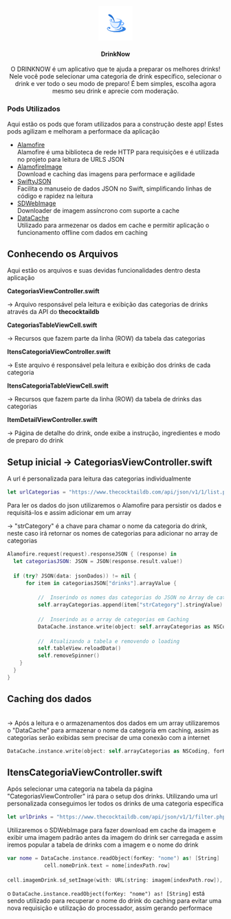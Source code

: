 <!--
*** Thanks for checking out this README Template. If you have a suggestion that would
*** make this better, please fork the repo and create a pull request or simply open
*** an issue with the tag "enhancement".
*** Thanks again! Now go create something AMAZING! :D
-->





<!-- PROJECT SHIELDS -->
<!--
*** I'm using markdown "reference style" links for readability.
*** Reference links are enclosed in brackets [ ] instead of parentheses ( ).
*** See the bottom of this document for the declaration of the reference variables
*** for contributors-url, forks-url, etc. This is an optional, concise syntax you may use.
*** https://www.markdownguide.org/basic-syntax/#reference-style-links
-->


<!-- PROJECT LOGO -->
<br />
<p align="center">
  <a href="https://github.com/othneildrew/Best-README-Template">
    <img src="Images/logo_dn.png" alt="Logo" width="80" height="80">
  </a>

  <h4 align="center">DrinkNow</h4>

  <p align="center">
   O DRINKNOW é um aplicativo que te ajuda a preparar os melhores drinks! Nele você pode selecionar uma categoria de drink específico, selecionar o drink e ver todo o seu modo de preparo! É bem simples, escolha agora mesmo seu drink e aprecie com moderação.
</p>

### Pods Utilizados
Aqui estão os pods que foram utilizados para a construção deste app! Estes pods agilizam e melhoram a performace da aplicação
* [Alamofire](https://github.com/Alamofire/Alamofire)
<br/>Alamofire é uma biblioteca de rede HTTP para requisições e é utilizada no projeto para leitura de URLS JSON
* [AlamofireImage](https://github.com/Alamofire/AlamofireImage)
<br/>Download e caching das imagens para performace e agilidade
* [SwiftyJSON](https://github.com/SwiftyJSON/SwiftyJSON)
<br/>Facilita o manuseio de dados JSON no Swift, simplificando linhas de código e rapidez na leitura
* [SDWebImage](https://github.com/SDWebImage/SDWebImage)
<br/>Downloader de imagem assíncrono com suporte a cache
* [DataCache](https://github.com/huynguyencong/DataCache)
<br/>Utilizado para armezenar os dados em cache e permitir aplicação o funcionamento offline com dados em caching


<!-- GETTING STARTED -->
## Conhecendo os Arquivos
Aqui estão os arquivos e suas devidas funcionalidades dentro desta aplicação

<b>CategoriasViewController.swift</b>
<br/><p>-> Arquivo responsável pela leitura e exibição das categorias de drinks através da API do <b>thecocktaildb</b></p>

<b>CategoriasTableViewCell.swift</b>
<br/><p>-> Recursos que fazem parte da linha (ROW) da tabela das categorias</p>

<b>ItensCategoriaViewController.swift</b>
<br/><p>-> Este arquivo é responsável pela leitura e exibição dos drinks de cada categoria</p>

<b>ItensCategoriaTableViewCell.swift</b>
<br/><p>-> Recursos que fazem parte da linha (ROW) da tabela de drinks das categorias</p>

<b>ItemDetailViewController.swift</b>
<br/><p>-> Página de detalhe do drink, onde exibe a instrução, ingredientes e modo de preparo do drink</p>

## Setup inicial -> CategoriasViewController.swift

A url é personalizada para leitura das categorias individualmente
```SWIFT
let urlCategorias = "https://www.thecocktaildb.com/api/json/v1/1/list.php?c=list"
```

Para ler os dados do json utilizaremos o Alamofire para persistir os dados e requisitá-los e assim adicionar em um array

-> "strCategory" é a chave para chamar o nome da categoria do drink, neste caso irá retornar os nomes de categorias para adicionar no array de categorias

```SWIFT
Alamofire.request(request).responseJSON { (response) in
  let categoriasJSON: JSON = JSON(response.result.value!)
                
  if (try? JSON(data: jsonDados)) != nil {
      for item in categoriasJSON["drinks"].arrayValue {
                        
          //  Inserindo os nomes das categorias do JSON no Array de categorias
          self.arrayCategorias.append(item["strCategory"].stringValue)
                        
          //  Inserindo as o array de categorias em Caching
          DataCache.instance.write(object: self.arrayCategorias as NSCoding, forKey: "categoriaNome")
                        
          //  Atualizando a tabela e removendo o loading
          self.tableView.reloadData()
          self.removeSpinner()       
    }
  }
}
```

## Caching dos dados
<br/>-> Após a leitura e o armazenamentos dos dados em um array utilizaremos o "DataCache" para armazenar o nome da categoria em caching, assim as categorias serão exibidas sem precisar de uma conexão com a internet

```SWIFT
DataCache.instance.write(object: self.arrayCategorias as NSCoding, forKey: "categoriaNome")
```

## ItensCategoriaViewController.swift
 
Após selecionar uma categoria na tabela da página "CategoriasViewController" irá para o setup dos drinks. Utilizando uma url personalizada conseguimos ler todos os drinks de uma categoria específica
```SWIFT
let urlDrinks = "https://www.thecocktaildb.com/api/json/v1/1/filter.php?c=\(NomeDaCategoriaSelecionada)"
```
Utilizaremos o SDWebImage para fazer download em cache da imagem e exibir uma imagem padrão antes da imagem do drink ser carregada e assim iremos popular a tabela de drinks com a imagem e o nome do drink

```SWIFT
var nome = DataCache.instance.readObject(forKey: "nome") as! [String]
            cell.nomeDrink.text = nome[indexPath.row]
            
cell.imagemDrink.sd_setImage(with: URL(string: imagem[indexPath.row]), placeholderImage: UIImage(named: "default"))
```

o `DataCache.instance.readObject(forKey: "nome") as! [String]` está sendo utilizado para recuperar o nome do drink do caching para evitar uma nova requisição e utilização do processador, assim gerando performace

